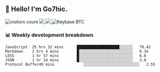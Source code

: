 ## 👋 Hello! I'm Go7hic.

 ![visitors count](https://visitors-by-url-pls-dont-use-this-in-your-repo.vercel.app/Go7hic-github-readme)
 <a href="https://twitter.com/Go7hic">
    <img src="https://img.shields.io/badge/-@Go7hic-1ca0f1?style=flat-square&labelColor=1ca0f1&logo=twitter&logoColor=white&link=https://twitter.com/Go7hic">
   <a/>
   <a href="mailto:gtfx0209@gmail.com">
    <img src="https://img.shields.io/badge/-gtfx0209@gmail.com-c14438?style=flat-square&logo=Gmail&logoColor=white&link=mailto:gtfx0209@gmail.com">
   <a/>
    ![Keybase BTC](https://img.shields.io/keybase/btc/Go7hic)
 <!--
🔭 I’m currently working
🌱 I’m currently learning
💬 Ask me about 
📫 How to reach me: 
⚡ Fun fact: 
-->
 <!--
![My Github Stats](https://github-readme-stats.vercel.app/api?username=Go7hic&show_icons=true&count_private=true)

-->

### 📊 Weekly development breakdown
<!--START_SECTION:waka-->
```text
JavaScript  25 hrs 32 mins      ███████████████████░░░░░░   78.42 
Markdown    2 hrs 4 mins        █░░░░░░░░░░░░░░░░░░░░░░░░   6.34 
LESS        1 hr 57 mins        █░░░░░░░░░░░░░░░░░░░░░░░░   6.0 
JSON        1 hr 14 mins        █░░░░░░░░░░░░░░░░░░░░░░░░   3.8 
Protocol Buffer49 mins             ░░░░░░░░░░░░░░░░░░░░░░░░░   2.55
```
<!--END_SECTION:waka-->

